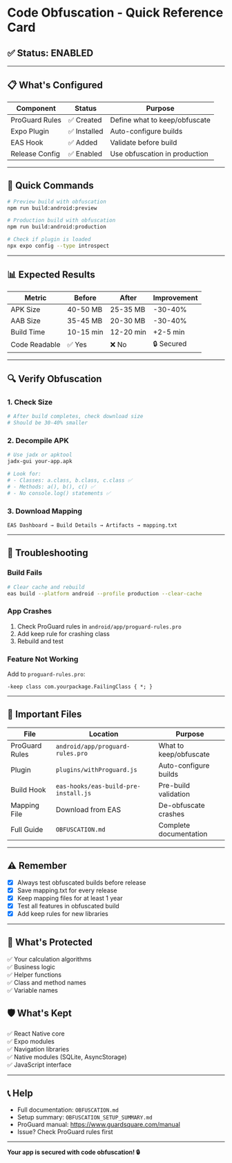 # Code Obfuscation - Quick Reference Card

## ✅ Status: ENABLED

---

## 📋 What's Configured

| Component | Status | Purpose |
|-----------|--------|---------|
| ProGuard Rules | ✅ Created | Define what to keep/obfuscate |
| Expo Plugin | ✅ Installed | Auto-configure builds |
| EAS Hook | ✅ Added | Validate before build |
| Release Config | ✅ Enabled | Use obfuscation in production |

---

## 🚀 Quick Commands

```bash
# Preview build with obfuscation
npm run build:android:preview

# Production build with obfuscation
npm run build:android:production

# Check if plugin is loaded
npx expo config --type introspect
```

---

## 📊 Expected Results

| Metric | Before | After | Improvement |
|--------|--------|-------|-------------|
| APK Size | 40-50 MB | 25-35 MB | -30-40% |
| AAB Size | 35-45 MB | 20-30 MB | -30-40% |
| Build Time | 10-15 min | 12-20 min | +2-5 min |
| Code Readable | ✅ Yes | ❌ No | 🔒 Secured |

---

## 🔍 Verify Obfuscation

### 1. Check Size
```bash
# After build completes, check download size
# Should be 30-40% smaller
```

### 2. Decompile APK
```bash
# Use jadx or apktool
jadx-gui your-app.apk

# Look for:
# - Classes: a.class, b.class, c.class ✅
# - Methods: a(), b(), c() ✅
# - No console.log() statements ✅
```

### 3. Download Mapping
```
EAS Dashboard → Build Details → Artifacts → mapping.txt
```

---

## 🐛 Troubleshooting

### Build Fails
```bash
# Clear cache and rebuild
eas build --platform android --profile production --clear-cache
```

### App Crashes
1. Check ProGuard rules in `android/app/proguard-rules.pro`
2. Add keep rule for crashing class
3. Rebuild and test

### Feature Not Working
Add to `proguard-rules.pro`:
```proguard
-keep class com.yourpackage.FailingClass { *; }
```

---

## 📁 Important Files

| File | Location | Purpose |
|------|----------|---------|
| ProGuard Rules | `android/app/proguard-rules.pro` | What to keep/obfuscate |
| Plugin | `plugins/withProguard.js` | Auto-configure builds |
| Build Hook | `eas-hooks/eas-build-pre-install.js` | Pre-build validation |
| Mapping File | Download from EAS | De-obfuscate crashes |
| Full Guide | `OBFUSCATION.md` | Complete documentation |

---

## ⚠️ Remember

- [x] Always test obfuscated builds before release
- [x] Save mapping.txt for every release
- [x] Keep mapping files for at least 1 year
- [x] Test all features in obfuscated build
- [x] Add keep rules for new libraries

---

## 🔐 What's Protected

✅ Your calculation algorithms  
✅ Business logic  
✅ Helper functions  
✅ Class and method names  
✅ Variable names  

## 🛡️ What's Kept

✅ React Native core  
✅ Expo modules  
✅ Navigation libraries  
✅ Native modules (SQLite, AsyncStorage)  
✅ JavaScript interface  

---

## 📞 Help

- Full documentation: `OBFUSCATION.md`
- Setup summary: `OBFUSCATION_SETUP_SUMMARY.md`
- ProGuard manual: https://www.guardsquare.com/manual
- Issue? Check ProGuard rules first

---

**Your app is secured with code obfuscation! 🔒**
